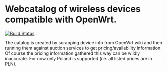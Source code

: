 # Webcatalog of wireless devices compatible with OpenWrt.

[![Build Status](https://api.travis-ci.org/rooterkyberian/wrtweb.svg)](https://travis-ci.org/rooterkyberian/wrtweb)


The catalog is created by scrapping device info from OpenWrt wiki and then
running them against auction services to get pricing/availability information.
Of course the pricing information gathered this way can be wildly inaccurate.
For now only Poland is supported (i.e. all listed prices are in PLN).

